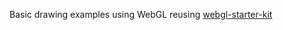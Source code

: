 Basic drawing examples using WebGL reusing [webgl-starter-kit](https://github.com/diode/webgl-starter-kit)
